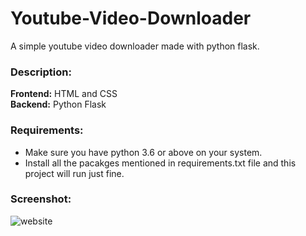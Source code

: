 # Youtube-Video-Downloader
A simple youtube video downloader made with python flask.

### Description:
**Frontend:** HTML and CSS </br>
**Backend:** Python Flask

### Requirements:
* Make sure you have python 3.6 or above on your system.
* Install all the pacakges mentioned in requirements.txt file and this project will run just fine.

### Screenshot:
![website](https://user-images.githubusercontent.com/87118384/185670482-9670376f-d23a-482f-b941-20857b307839.PNG)
